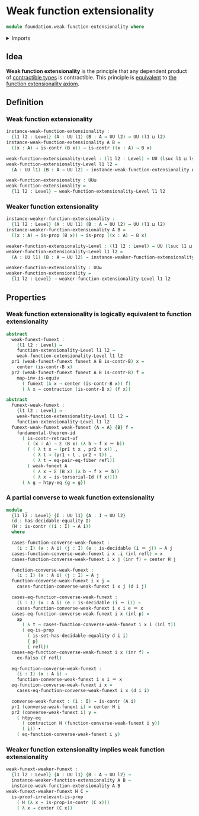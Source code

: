 # Weak function extensionality

```agda
module foundation.weak-function-extensionality where
```

<details><summary>Imports</summary>

```agda
open import foundation.action-on-identifications-functions
open import foundation.decidable-equality
open import foundation.decidable-types
open import foundation.dependent-pair-types
open import foundation.function-extensionality
open import foundation.fundamental-theorem-of-identity-types
open import foundation.universe-levels

open import foundation-core.contractible-types
open import foundation-core.coproduct-types
open import foundation-core.empty-types
open import foundation-core.equality-dependent-pair-types
open import foundation-core.equivalences
open import foundation-core.function-types
open import foundation-core.identity-types
open import foundation-core.propositions
```

</details>

## Idea

**Weak function extensionality** is the principle that any dependent product of
[contractible types](foundation-core.contractible-types.md) is contractible.
This principle is [equivalent](foundation-core.equivalences.md) to
[the function extensionality axiom](foundation.function-extensionality.md).

## Definition

### Weak function extensionality

```agda
instance-weak-function-extensionality :
  {l1 l2 : Level} (A : UU l1) (B : A → UU l2) → UU (l1 ⊔ l2)
instance-weak-function-extensionality A B =
  ((x : A) → is-contr (B x)) → is-contr ((x : A) → B x)

weak-function-extensionality-Level : (l1 l2 : Level) → UU (lsuc l1 ⊔ lsuc l2)
weak-function-extensionality-Level l1 l2 =
  (A : UU l1) (B : A → UU l2) → instance-weak-function-extensionality A B

weak-function-extensionality : UUω
weak-function-extensionality =
  {l1 l2 : Level} → weak-function-extensionality-Level l1 l2
```

### Weaker function extensionality

```agda
instance-weaker-function-extensionality :
  {l1 l2 : Level} (A : UU l1) (B : A → UU l2) → UU (l1 ⊔ l2)
instance-weaker-function-extensionality A B =
  ((x : A) → is-prop (B x)) → is-prop ((x : A) → B x)

weaker-function-extensionality-Level : (l1 l2 : Level) → UU (lsuc l1 ⊔ lsuc l2)
weaker-function-extensionality-Level l1 l2 =
  (A : UU l1) (B : A → UU l2) → instance-weaker-function-extensionality A B

weaker-function-extensionality : UUω
weaker-function-extensionality =
  {l1 l2 : Level} → weaker-function-extensionality-Level l1 l2
```

## Properties

### Weak function extensionality is logically equivalent to function extensionality

```agda
abstract
  weak-funext-funext :
    {l1 l2 : Level} →
    function-extensionality-Level l1 l2 →
    weak-function-extensionality-Level l1 l2
  pr1 (weak-funext-funext funext A B is-contr-B) x =
    center (is-contr-B x)
  pr2 (weak-funext-funext funext A B is-contr-B) f =
    map-inv-is-equiv
      ( funext (λ x → center (is-contr-B x)) f)
      ( λ x → contraction (is-contr-B x) (f x))

abstract
  funext-weak-funext :
    {l1 l2 : Level} →
    weak-function-extensionality-Level l1 l2 →
    function-extensionality-Level l1 l2
  funext-weak-funext weak-funext {A = A} {B} f =
    fundamental-theorem-id
      ( is-contr-retract-of
        ( (x : A) → Σ (B x) (λ b → f x ＝ b))
        ( ( λ t x → (pr1 t x , pr2 t x)) ,
          ( λ t → (pr1 ∘ t , pr2 ∘ t)) ,
          ( λ t → eq-pair-eq-fiber refl))
        ( weak-funext A
          ( λ x → Σ (B x) (λ b → f x ＝ b))
          ( λ x → is-torsorial-Id (f x))))
      ( λ g → htpy-eq {g = g})
```

### A partial converse to weak function extensionality

```agda
module _
  {l1 l2 : Level} {I : UU l1} {A : I → UU l2}
  (d : has-decidable-equality I)
  (H : is-contr ((i : I) → A i))
  where

  cases-function-converse-weak-funext :
    (i : I) (x : A i) (j : I) (e : is-decidable (i ＝ j)) → A j
  cases-function-converse-weak-funext i x .i (inl refl) = x
  cases-function-converse-weak-funext i x j (inr f) = center H j

  function-converse-weak-funext :
    (i : I) (x : A i) (j : I) → A j
  function-converse-weak-funext i x j =
    cases-function-converse-weak-funext i x j (d i j)

  cases-eq-function-converse-weak-funext :
    (i : I) (x : A i) (e : is-decidable (i ＝ i)) →
    cases-function-converse-weak-funext i x i e ＝ x
  cases-eq-function-converse-weak-funext i x (inl p) =
    ap
      ( λ t → cases-function-converse-weak-funext i x i (inl t))
      ( eq-is-prop
        ( is-set-has-decidable-equality d i i)
        { p}
        { refl})
  cases-eq-function-converse-weak-funext i x (inr f) =
    ex-falso (f refl)

  eq-function-converse-weak-funext :
    (i : I) (x : A i) →
    function-converse-weak-funext i x i ＝ x
  eq-function-converse-weak-funext i x =
    cases-eq-function-converse-weak-funext i x (d i i)

  converse-weak-funext : (i : I) → is-contr (A i)
  pr1 (converse-weak-funext i) = center H i
  pr2 (converse-weak-funext i) y =
    ( htpy-eq
      ( contraction H (function-converse-weak-funext i y))
      ( i)) ∙
    ( eq-function-converse-weak-funext i y)
```

### Weaker function extensionality implies weak function extensionality

```agda
weak-funext-weaker-funext :
  {l1 l2 : Level} {A : UU l1} {B : A → UU l2} →
  instance-weaker-function-extensionality A B →
  instance-weak-function-extensionality A B
weak-funext-weaker-funext H C =
  is-proof-irrelevant-is-prop
    ( H (λ x → is-prop-is-contr (C x)))
    ( λ x → center (C x))
```
